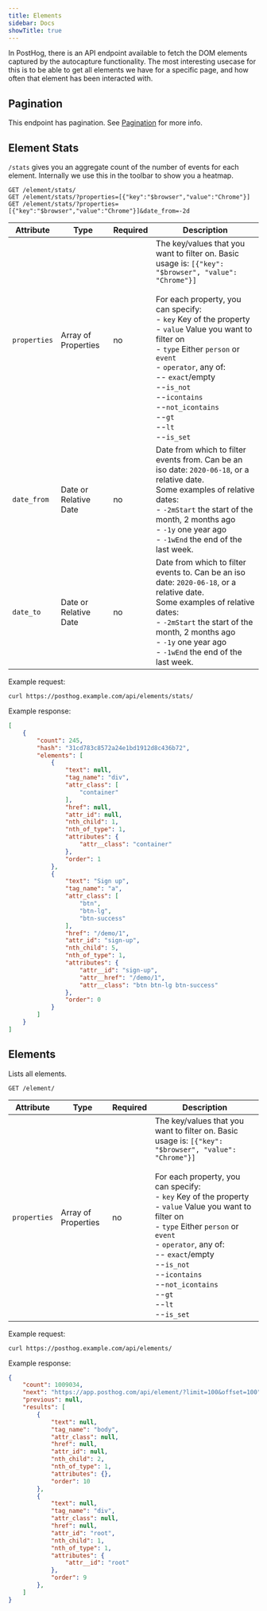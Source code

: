 ```yaml
---
title: Elements
sidebar: Docs
showTitle: true
---
```



In PostHog, there is an API endpoint available to fetch the DOM elements captured by the autocapture functionality.
The most interesting usecase for this is to be able to get all elements we have for a specific page, and how often that element has been interacted with.

## Pagination

This endpoint has pagination. See [Pagination](/docs/api/api#pagination) for more info.

## Element Stats

`/stats` gives you an aggregate count of the number of events for each element. Internally we use this in the toolbar to show you a heatmap.

```plaintext
GET /element/stats/
GET /element/stats/?properties=[{"key":"$browser","value":"Chrome"}]
GET /element/stats/?properties=[{"key":"$browser","value":"Chrome"}]&date_from=-2d
```

<span class="table-borders">


| Attribute | Type | Required | Description |
| --- | --- | --- | ------------------------------------------------------------------------------ |
| `properties` | Array of Properties | no | The key/values that you want to filter on. Basic usage is: `[{"key": "$browser", "value": "Chrome"}]`<br><br>For each property, you can specify:<br>- `key` Key of the property<br>- `value` Value you want to filter on<br>- `type` Either `person` or `event`<br>- `operator`, any of: <br>-- `exact`/empty<br>--`is_not`<br>--`icontains`<br>--`not_icontains`<br>--`gt`<br>--`lt`<br>--`is_set` |
| `date_from` | Date or Relative Date | no | Date from which to filter events from. Can be an iso date: `2020-06-18`, or a relative date. <br>Some examples of relative dates:<br>- `-2mStart` the start of the month, 2 months ago<br>- `-1y` one year ago<br>- `-1wEnd` the end of the last week.
| `date_to` | Date or Relative Date | no | Date from which to filter events to. Can be an iso date: `2020-06-18`, or a relative date. <br>Some examples of relative dates:<br>- `-2mStart` the start of the month, 2 months ago<br>- `-1y` one year ago<br>- `-1wEnd` the end of the last week.

</span>

Example request:

```shell
curl https://posthog.example.com/api/elements/stats/
```

Example response:

```json
[
    {
        "count": 245,
        "hash": "31cd783c8572a24e1bd1912d8c436b72",
        "elements": [
            {
                "text": null,
                "tag_name": "div",
                "attr_class": [
                    "container"
                ],
                "href": null,
                "attr_id": null,
                "nth_child": 1,
                "nth_of_type": 1,
                "attributes": {
                    "attr__class": "container"
                },
                "order": 1
            },
            {
                "text": "Sign up",
                "tag_name": "a",
                "attr_class": [
                    "btn",
                    "btn-lg",
                    "btn-success"
                ],
                "href": "/demo/1",
                "attr_id": "sign-up",
                "nth_child": 5,
                "nth_of_type": 1,
                "attributes": {
                    "attr__id": "sign-up",
                    "attr__href": "/demo/1",
                    "attr__class": "btn btn-lg btn-success"
                },
                "order": 0
            }
        ]
    }
]
```

## Elements

Lists all elements.

```plaintext
GET /element/
```

<span class="table-borders">

| Attribute | Type | Required | Description |
| :---: | --- | --- | --------------------------------------------------------------------------------------------------------------------------------------------------- |
| `properties` | Array of Properties | no | The key/values that you want to filter on. Basic usage is: `[{"key": "$browser", "value": "Chrome"}]`<br><br>For each property, you can specify:<br>- `key` Key of the property<br>- `value` Value you want to filter on<br>- `type` Either `person` or `event`<br>- `operator`, any of: <br>-- `exact`/empty<br>--`is_not`<br>--`icontains`<br>--`not_icontains`<br>--`gt`<br>--`lt`<br>--`is_set` |

</span>

Example request:

```shell
curl https://posthog.example.com/api/elements/
```

Example response:

```json
{
    "count": 1009034,
    "next": "https://app.posthog.com/api/element/?limit=100&offset=100",
    "previous": null,
    "results": [
        {
            "text": null,
            "tag_name": "body",
            "attr_class": null,
            "href": null,
            "attr_id": null,
            "nth_child": 2,
            "nth_of_type": 1,
            "attributes": {},
            "order": 10
        },
        {
            "text": null,
            "tag_name": "div",
            "attr_class": null,
            "href": null,
            "attr_id": "root",
            "nth_child": 1,
            "nth_of_type": 1,
            "attributes": {
                "attr__id": "root"
            },
            "order": 9
        },
    ]
}
```
